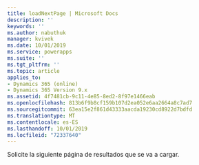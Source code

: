```yaml
---
title: loadNextPage | Microsoft Docs
description: ''
keywords: ''
ms.author: nabuthuk
manager: kvivek
ms.date: 10/01/2019
ms.service: powerapps
ms.suite: ''
ms.tgt_pltfrm: ''
ms.topic: article
applies_to:
- Dynamics 365 (online)
- Dynamics 365 Version 9.x
ms.assetid: 4f7481cb-9c11-4e85-8ed2-8f97e1466eab
ms.openlocfilehash: 813b6f9b8cf159b107d2ea052e6aa2664a8c7ad7
ms.sourcegitcommit: 63ea15e2f861d43333aacda19230cd8922d7bdfd
ms.translationtype: MT
ms.contentlocale: es-ES
ms.lasthandoff: 10/01/2019
ms.locfileid: "72337640"
---
```

Solicite la siguiente página de resultados que se va a cargar.
